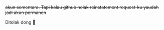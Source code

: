 ~~akun sementara. Tapi kalau github nolak reinstatement request-ku yaudah jadi akun permanen~~

Ditolak dong 🥰
